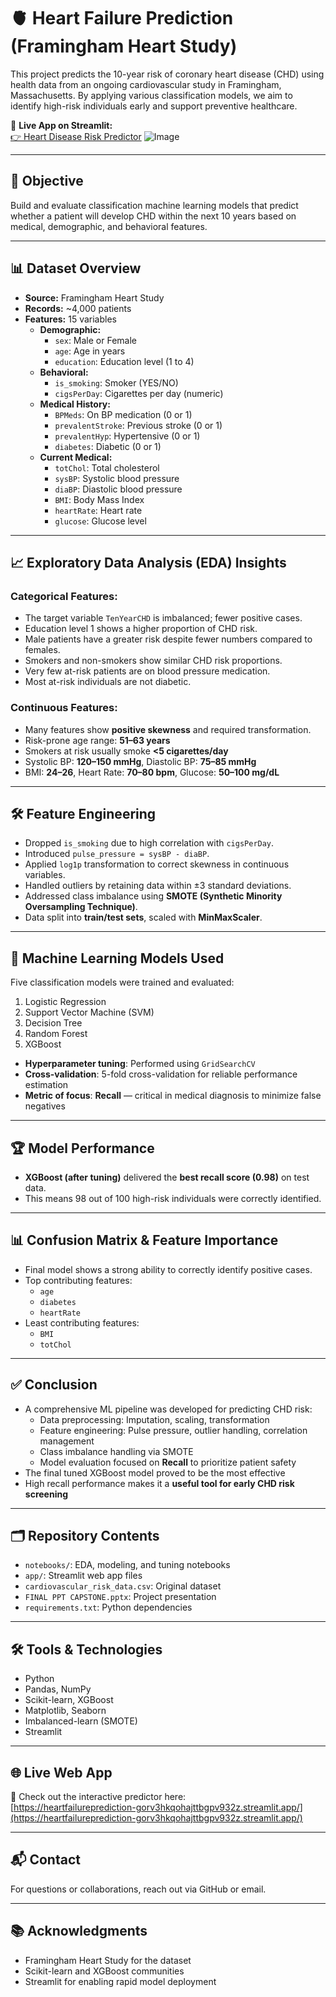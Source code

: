 # 🫀 Heart Failure Prediction (Framingham Heart Study)

This project predicts the 10-year risk of coronary heart disease (CHD) using health data from an ongoing cardiovascular study in Framingham, Massachusetts. By applying various classification models, we aim to identify high-risk individuals early and support preventive healthcare.

🔗 **Live App on Streamlit:**  
[👉 Heart Disease Risk Predictor](https://heartfailureprediction-gorv3hkqohajttbgpv932z.streamlit.app/)
![Image](https://github.com/user-attachments/assets/9dd05b6f-bf33-4d5f-92f2-114066bf12ba)


---

## 📌 Objective

Build and evaluate classification machine learning models that predict whether a patient will develop CHD within the next 10 years based on medical, demographic, and behavioral features.

---

## 📊 Dataset Overview

- **Source:** Framingham Heart Study
- **Records:** ~4,000 patients
- **Features:** 15 variables
  - **Demographic:**  
    - `sex`: Male or Female  
    - `age`: Age in years  
    - `education`: Education level (1 to 4)  
  - **Behavioral:**  
    - `is_smoking`: Smoker (YES/NO)  
    - `cigsPerDay`: Cigarettes per day (numeric)  
  - **Medical History:**  
    - `BPMeds`: On BP medication (0 or 1)  
    - `prevalentStroke`: Previous stroke (0 or 1)  
    - `prevalentHyp`: Hypertensive (0 or 1)  
    - `diabetes`: Diabetic (0 or 1)  
  - **Current Medical:**  
    - `totChol`: Total cholesterol  
    - `sysBP`: Systolic blood pressure  
    - `diaBP`: Diastolic blood pressure  
    - `BMI`: Body Mass Index  
    - `heartRate`: Heart rate  
    - `glucose`: Glucose level  

---

## 📈 Exploratory Data Analysis (EDA) Insights

### Categorical Features:
- The target variable `TenYearCHD` is imbalanced; fewer positive cases.
- Education level 1 shows a higher proportion of CHD risk.
- Male patients have a greater risk despite fewer numbers compared to females.
- Smokers and non-smokers show similar CHD risk proportions.
- Very few at-risk patients are on blood pressure medication.
- Most at-risk individuals are not diabetic.

### Continuous Features:
- Many features show **positive skewness** and required transformation.
- Risk-prone age range: **51–63 years**
- Smokers at risk usually smoke **<5 cigarettes/day**
- Systolic BP: **120–150 mmHg**, Diastolic BP: **75–85 mmHg**
- BMI: **24–26**, Heart Rate: **70–80 bpm**, Glucose: **50–100 mg/dL**

---

## 🛠️ Feature Engineering

- Dropped `is_smoking` due to high correlation with `cigsPerDay`.
- Introduced `pulse_pressure = sysBP - diaBP`.
- Applied `log1p` transformation to correct skewness in continuous variables.
- Handled outliers by retaining data within ±3 standard deviations.
- Addressed class imbalance using **SMOTE (Synthetic Minority Oversampling Technique)**.
- Data split into **train/test sets**, scaled with **MinMaxScaler**.

---

## 🤖 Machine Learning Models Used

Five classification models were trained and evaluated:

1. Logistic Regression
2. Support Vector Machine (SVM)
3. Decision Tree
4. Random Forest
5. XGBoost

- **Hyperparameter tuning**: Performed using `GridSearchCV`
- **Cross-validation**: 5-fold cross-validation for reliable performance estimation
- **Metric of focus**: **Recall** — critical in medical diagnosis to minimize false negatives

---

## 🏆 Model Performance

- **XGBoost (after tuning)** delivered the **best recall score (0.98)** on test data.
- This means 98 out of 100 high-risk individuals were correctly identified.

---

## 📊 Confusion Matrix & Feature Importance

- Final model shows a strong ability to correctly identify positive cases.
- Top contributing features:
  - `age`
  - `diabetes`
  - `heartRate`
- Least contributing features:
  - `BMI`
  - `totChol`

---

## ✅ Conclusion

- A comprehensive ML pipeline was developed for predicting CHD risk:
  - Data preprocessing: Imputation, scaling, transformation
  - Feature engineering: Pulse pressure, outlier handling, correlation management
  - Class imbalance handling via SMOTE
  - Model evaluation focused on **Recall** to prioritize patient safety
- The final tuned XGBoost model proved to be the most effective
- High recall performance makes it a **useful tool for early CHD risk screening**

---

## 🗂️ Repository Contents

- `notebooks/`: EDA, modeling, and tuning notebooks
- `app/`: Streamlit web app files
- `cardiovascular_risk_data.csv`: Original dataset
- `FINAL PPT CAPSTONE.pptx`: Project presentation
- `requirements.txt`: Python dependencies

---

## 🛠️ Tools & Technologies

- Python
- Pandas, NumPy
- Scikit-learn, XGBoost
- Matplotlib, Seaborn
- Imbalanced-learn (SMOTE)
- Streamlit

---

## 🌐 Live Web App

🎯 Check out the interactive predictor here:  
[https://heartfailureprediction-gorv3hkqohajttbgpv932z.streamlit.app/](https://heartfailureprediction-gorv3hkqohajttbgpv932z.streamlit.app/)

---

## 📬 Contact

For questions or collaborations, reach out via GitHub or email.

---

## 📚 Acknowledgments

- Framingham Heart Study for the dataset
- Scikit-learn and XGBoost communities
- Streamlit for enabling rapid model deployment

